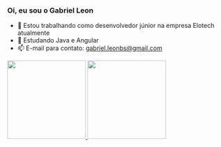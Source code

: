 ### Oi, eu sou o Gabriel Leon

- 🔭 Estou trabalhando como desenvolvedor júnior na empresa Elotech atualmente
- 🌱 Estudando Java e Angular
- 📫 E-mail para contato: gabriel.leonbs@gmail.com

<div>
    <a href="https://github.com/GLeonBS">
    <img height="180em" src="https://github-readme-stats.vercel.app/api?username=GLeonBS&show_icons=true&theme=radical">
    <img height="180em" src="https://github-readme-stats.vercel.app/api/top-langs/?username=GLeonBS&theme=radical&layout=compact">
    </a>
</div>

